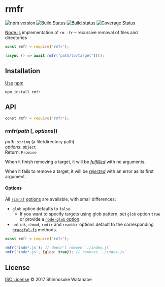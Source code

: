 # rmfr

[![npm version](https://img.shields.io/npm/v/rmfr.svg)](https://www.npmjs.com/package/rmfr)
[![Build Status](https://travis-ci.org/shinnn/rmfr.svg?branch=master)](https://travis-ci.org/shinnn/rmfr)
[![Build status](https://ci.appveyor.com/api/projects/status/afcmk50xuig9jfs7/branch/master?svg=true)](https://ci.appveyor.com/project/ShinnosukeWatanabe/rmfr/branch/master)
[![Coverage Status](https://coveralls.io/repos/github/shinnn/rmfr/badge.svg?branch=master)](https://coveralls.io/github/shinnn/rmfr?branch=master)

[Node.js](https://nodejs.org/) implementation of `rm -fr` – recursive removal of files and directories

```javascript
const rmfr = require('rmfr');

(async () => await rmfr('path/to/target'))();
```

## Installation

[Use](https://docs.npmjs.com/cli/install) [npm](https://docs.npmjs.com/getting-started/what-is-npm).

```
npm install rmfr
```

## API

```javascript
const rmfr = require('rmfr');
```

### rmfr(*path* [, *options*])

*path*: `string` (a file/directory path)  
*options*: `Object`  
Return: `Promise`

When it finish removing a target, it will be [*fulfilled*](https://promisesaplus.com/#point-26) with no arguments.

When it fails to remove a target, it will be [*rejected*](https://promisesaplus.com/#point-30) with an error as its first argument.

#### Options

All [`rimraf`](https://github.com/isaacs/rimraf) [options](https://github.com/isaacs/rimraf#options) are available, with small differences:

* `glob` option defaults to `false`.
  * If you want to specify targets using glob pattern, set `glob` option `true` or provide a [`node-glob` option](https://github.com/isaacs/node-glob#options).
* `unlink`, `chmod`, `rmdir` and `readdir` options default to the corresponding [`graceful-fs`](https://github.com/isaacs/node-graceful-fs) methods.

```javascript
const rmfr = require('rmfr');

rmfr('inde*.js'); // doesn't remove `./index.js`
rmfr('inde*.js', {glob: true}); // removes `./index.js`
```

## License

[ISC License](./LICENSE) © 2017 Shinnosuke Watanabe
